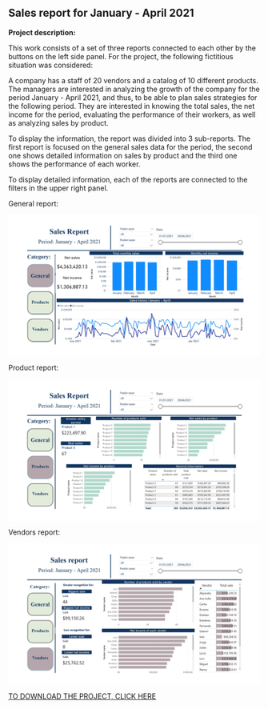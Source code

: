 ## Sales report for January - April 2021

**Project description:** 

This work consists of a set of three reports connected to each other by the buttons on the left side panel. For the project, the following fictitious situation was considered:

A company has a staff of 20 vendors and a catalog of 10 different products. The managers are interested in analyzing the growth of the company for the period January - April 2021, and thus, to be able to plan sales strategies for the following period. They are interested in knowing the total sales, the net income for the period, evaluating the performance of their workers, as well as analyzing sales by product.

To display the information, the report was divided into 3 sub-reports. The first report is focused on the general sales data for the period, the second one shows detailed information on sales by product and the third one shows the performance of each worker.

To display detailed information, each of the reports are connected to the filters in the upper right panel.

General report:

<img align="center" img src="https://github.com/MiguelAhumada/MiguelAhumada.github.io/blob/main/PowerBI/SalesReport/SalesReport1.jpg"/>

Product report:

<img align="center" img src="https://github.com/MiguelAhumada/MiguelAhumada.github.io/blob/main/PowerBI/SalesReport/SalesReport2.jpg"/>

Vendors report:

<img align="center" img src="https://github.com/MiguelAhumada/MiguelAhumada.github.io/blob/main/PowerBI/SalesReport/SalesReport3.jpg"/>

[TO DOWNLOAD THE PROJECT, CLICK HERE](https://github.com/MiguelAhumada/MiguelAhumada.github.io/blob/main/PowerBI/SalesReport/)

